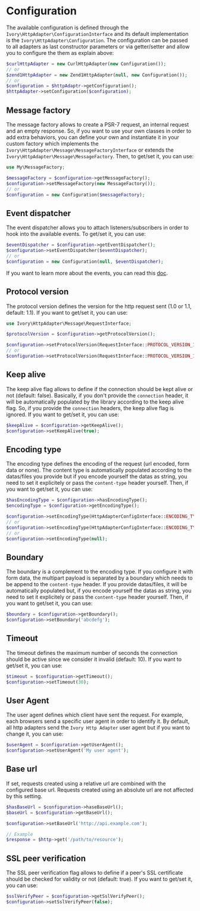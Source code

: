 # Configuration

The available configuration is defined through the `Ivory\HttpAdapter\ConfigurationInterface` and its default
implementation is the `Ivory\HttpAdapter\Configuration`. The configuration can be passed to all adapters as last
constructor parameters or via getter/setter and allow you to configure the them as explain above:

``` php
$curlHttpAdapter = new CurlHttpAdapter(new Configuration());
// or
$zend1HttpAdapter = new Zend1HttpAdapter(null, new Configuration());
// or
$configuration = $httpAdaptr->getConfiguration();
$httpAdapter->setConfiguration($configuration);
```

## Message factory

The message factory allows to create a PSR-7 request, an internal request and an empty response. So, if you want to
use your own classes in order to add extra behaviors, you can define your own and instantiate it in your custom
factory which implements the `Ivory\HttpAdapter\Message\MessageFactoryInterface` or extends the
`Ivory\HttpAdapter\Message\MessageFactory`. Then, to get/set it, you can use:

``` php
use My\MessageFactory;

$messageFactory = $configuration->getMessageFactory();
$configuration->setMessageFactory(new MessageFactory());
// or
$configuration = new Configuration($messageFactory);
```

## Event dispatcher

The event dispatcher allows you to attach listeners/subscribers in order to hook into the available events. To get/set
it, you can use:

``` php
$eventDispatcher = $configuration->getEventDispatcher();
$configuration->setEventDispatcher($eventDispatcher);
// or
$configuration = new Configuration(null, $eventDispatcher);
```

If you want to learn more about the events, you can read this [doc](/doc/events.md).

## Protocol version

The protocol version defines the version for the http request sent (1.0 or 1.1, default: 1.1). If you want to get/set
it, you can use:

``` php
use Ivory\HttpAdapter\Message\RequestInterface;

$protocolVersion = $configuration->getProtocolVersion();

$configuration->setProtocolVersion(RequestInterface::PROTOCOL_VERSION_1_0);
// or
$configuration->setProtocolVersion(RequestInterface::PROTOCOL_VERSION_1_1);
```

## Keep alive

The keep alive flag allows to define if the connection should be kept alive or not (default: false). Basically, if you
don't provide the `connection` header, it will be automatically populated by the library according to the keep alive
flag. So, if you provide the `connection` headers, the keep alive flag is ignored. If you want to get/set it, you can
use:

``` php
$keepAlive = $configuration->getKeepAlive();
$configuration->setKeepAlive(true);
```

## Encoding type

The encoding type defines the encoding of the request (url encoded, form data or none). The content type is
automatically populated according to the datas/files you provide but if you encode yourself the datas as string, you
need to set it explicitely or pass the `content-type` header yourself. Then, if you want to get/set it, you can use:

``` php
$hasEncodingType = $configuration->hasEncodingType();
$encodingType = $configuration->getEncodingType();

$configuration->setEncodingType(HttpAdapterConfigInterface::ENCODING_TYPE_URLENCODED);
// or
$configuration->setEncodingType(HttpAdapterConfigInterface::ENCODING_TYPE_FORMDATA);
// or
$configuration->setEncodingType(null);
```

## Boundary

The boundary is a complement to the encoding type. If you configure it with form data, the multipart payload is
separated by a boundary which needs to be append to the `content-type` header. If you provide datas/files, it will be
automatically populated but, if you encode yourself the datas as string, you need to set it explicitely or pass the
`content-type` header yourself. Then, if you want to get/set it, you can use:

``` php
$boundary = $configuration->getBoundary();
$configuration->setBoundary('abcdefg');
```

## Timeout

The timeout defines the maximum number of seconds the connection should be active since we consider it invalid
(default: 10). If you want to get/set it, you can use:

``` php
$timeout = $configuration->getTimeout();
$configuration->setTimeout(30);
```

## User Agent

The user agent defines which client have sent the request. For example, each browsers send a specific user agent in
order to identify it. By default, all http adapters send the `Ivory Http Adapter` user agent but if you want to
change it, you can use:

``` php
$userAgent = $configuration->getUserAgent();
$configuration->setUserAgent('My user agent');
```

## Base url

If set, requests created using a relative url are combined with the configured base url. Requests created using an absolute url are not affected by this setting.

``` php
$hasBaseUrl = $configuration->haseBaseUrl();
$baseUrl = $configuration->getBaseUrl();

$configuration->setBaseUrl('http://api.example.com');

// Example
$response = $http->get('/path/to/resource');
```

## SSL peer verification

The SSL peer verification flag allows to define if a peer's SSL certificate should be checked for validity or not (default: true). If you want to get/set it, you can use:

``` php
$sslVerifyPeer = $configuration->getSslVerifyPeer();
$configuration->setSslVerifyPeer(false);
```

